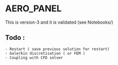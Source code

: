 # AERO_PANEL
This is version-3 and it is validated (see Notebooks/)

## Todo :
    - Restart ( save previous solution for restart)
    - Galerkin discretisation ( or FEM )
    - Coupling with CFD solver